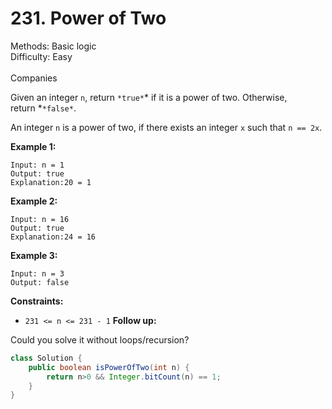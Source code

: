 # 231. Power of Two  

  Methods: Basic logic </br> Difficulty: Easy </br> </br>Companies

Given an integer `n`, return `*true*`* if it is a power of two. Otherwise, return *`*false*`.

An integer `n` is a power of two, if there exists an integer `x` such that `n == 2x`.

**Example 1:**

```plain text
Input: n = 1
Output: true
Explanation:20 = 1
```

**Example 2:**

```plain text
Input: n = 16
Output: true
Explanation:24 = 16
```

**Example 3:**

```plain text
Input: n = 3
Output: false
```

**Constraints:**

- `231 <= n <= 231 - 1`
**Follow up:**

Could you solve it without loops/recursion?

```java
class Solution {
    public boolean isPowerOfTwo(int n) {
        return n>0 && Integer.bitCount(n) == 1;
    }
}
```



